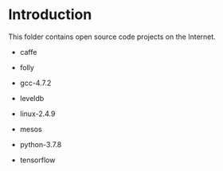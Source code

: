 # Introduction
This folder contains open source code projects on the Internet.

  + caffe

  + folly

  + gcc-4.7.2

  + leveldb

  + linux-2.4.9

  + mesos

  + python-3.7.8

  + tensorflow

